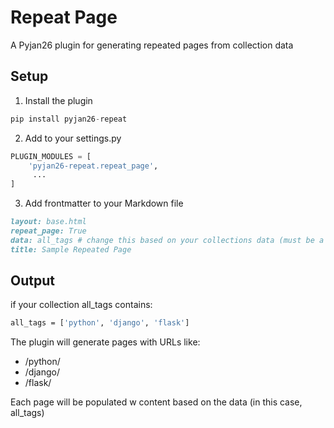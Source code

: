 # Repeat Page

A Pyjan26 plugin for generating repeated pages from collection data

## Setup

1. Install the plugin
```python
pip install pyjan26-repeat
```


2. Add to your settings.py

```python
PLUGIN_MODULES = [
    'pyjan26-repeat.repeat_page',
     ...
]
```

3. Add frontmatter to your Markdown file
```markdown
layout: base.html
repeat_page: True 
data: all_tags # change this based on your collections data (must be a list)
title: Sample Repeated Page
```

## Output

if your collection all_tags contains:

```bash
all_tags = ['python', 'django', 'flask']
```

The plugin will generate pages with URLs like:
* /python/
* /django/
* /flask/

Each page will be populated w content based on the data (in this case, all_tags)



